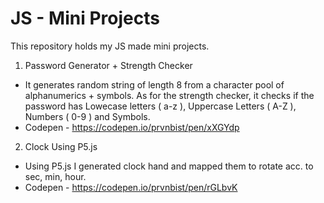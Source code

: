 # JS - Mini Projects

This repository holds my JS made mini projects.

1. Password Generator + Strength Checker
- It generates random string of length 8 from a character pool of  alphanumerics + symbols. As for the strength checker, it checks if the password has Lowecase letters ( a-z ), Uppercase Letters ( A-Z ), Numbers ( 0-9 ) and Symbols.
- Codepen - https://codepen.io/prvnbist/pen/xXGYdp

2. Clock Using P5.js
- Using P5.js I generated clock hand and mapped them to rotate acc. to sec, min, hour.
- Codepen - https://codepen.io/prvnbist/pen/rGLbvK

